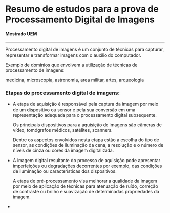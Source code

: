 <h1>Resumo de estudos para a prova de Processamento Digital de Imagens</h1>
<h4>Mestrado UEM</h4>
<hr />
Processamento digital de imagens é um conjunto de técnicas para capturar, representar e transformar imagens
com o auxílio do computador.

<p>Exemplo de dominios que envolvem a utilização de técnicas de processamento de imagens:</p>
<p>medicina, microscopia, astronomia, area militar, artes, arqueologia</p>
<h3>Etapas do processamento digital de imagens:</h3>
<ul>
	<li><p>A etapa de aquisição é responsável pela captura da imagem por meio de um dispositivo ou sensor e pela sua conversão em uma representação adequada para o processamento digital subsequente.</p>
	<p>
		Os principais dispositivos para a aquisição de imagens são câmeras de vídeo, tomógrafos médicos, satélites, scanners.
	</p>
	<p> Dentre os aspectos envolvidos nesta etapa estão a escolha do tipo de sensor, as condições de iluminação da cena, a resolução e o número de níveis de cinza ou cores da imagem digitalizada.</p>
   	</li>
   <li>
   		<p>A imagem digital resultante do processo de aquisição pode apresentar imperfeições ou degradações decorrentes por exemplo, das condições de iluminação ou características dos dispositivos.</p>
   		<p>A etapa de pré-processamento visa melhorar a qualidade da imagem por meio de aplicação de técnicas para atenuação de ruído, correção de contraste ou brilho e suavização de determinadas propriedades da imagem.</p>
   </li>
   <li>
   	
   </li>




</ul>


